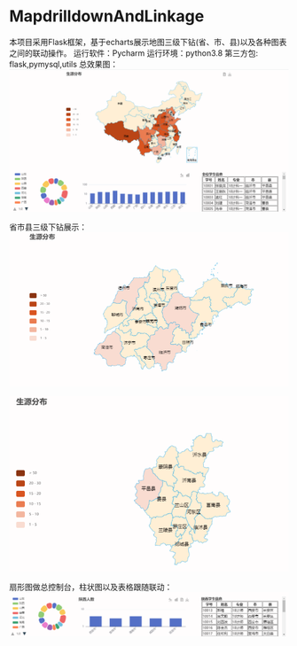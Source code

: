 # MapdrilldownAndLinkage
本项目采用Flask框架，基于echarts展示地图三级下钻(省、市、县)以及各种图表之间的联动操作。
运行软件：Pycharm
运行环境：python3.8
第三方包: flask,pymysql,utils
总效果图：
![image](img/img1.png)

省市县三级下钻展示：
 ![image](img/img2.png)
 
 ![image](img/img3.png)
 
 扇形图做总控制台，柱状图以及表格跟随联动：
 ![image](img/img4.png)
